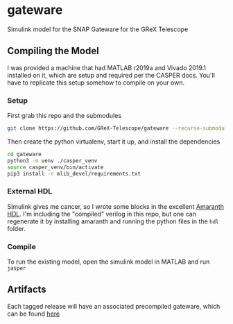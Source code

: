 # gateware

Simulink model for the SNAP Gateware for the GReX Telescope

## Compiling the Model

I was provided a machine that had MATLAB r2019a and Vivado 2019.1 installed on it, which are setup and required per the CASPER docs. You'll have to replicate this setup somehow to compile on your own.

### Setup

First grab this repo and the submodules

```sh
git clone https://github.com/GReX-Telescope/gateware --recurse-submodules
```

Then create the python virtualenv, start it up, and install the dependencies

```sh
cd gateware
python3 -m venv ./casper_venv
source casper_venv/bin/activate
pip3 install -r mlib_devel/requirements.txt
```

### External HDL

Simulink gives me cancer, so I wrote some blocks in the excellent [Amaranth HDL](https://github.com/amaranth-lang/amaranth).
I'm including the "compiled" verilog in this repo, but one can regenerate it by installing amaranth and running the python
files in the `hdl` folder.


### Compile

To run the existing model, open the simulink model in MATLAB and run `jasper`

## Artifacts

Each tagged release will have an associated precompiled gateware, which can be found [here](https://github.com/GReX-Telescope/gateware/releases)
